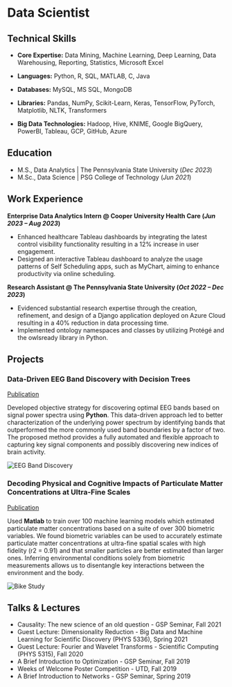 # Data Scientist

## Technical Skills 
- **Core Expertise:** Data Mining, Machine Learning, Deep Learning, Data Warehousing, Reporting, Statistics, Microsoft Excel

- **Languages:** Python, R, SQL, MATLAB, C, Java

- **Databases:** MySQL, MS SQL, MongoDB

- **Libraries:** Pandas, NumPy, Scikit-Learn, Keras, TensorFlow, PyTorch, Matplotlib, NLTK, Transformers

- **Big Data Technologies:** Hadoop, Hive, KNIME, Google BigQuery, PowerBI, Tableau, GCP, GitHub, Azure

## Education							       		
- M.S., Data Analytics	| The Pennsylvania State University (_Dec 2023_)	 			        		
- M.Sc., Data Science | PSG College of Technology (_Jun 2021_)

## Work Experience
**Enterprise Data Analytics Intern @ Cooper University Health Care (_Jun 2023 – Aug 2023_)**
- Enhanced healthcare Tableau dashboards by integrating the latest control visibility functionality resulting in a 12% increase
in user engagement.
- Designed an interactive Tableau dashboard to analyze the usage patterns of Self Scheduling apps, such as MyChart, aiming to
enhance productivity via online scheduling.

**Research Assistant @ The Pennsylvania State University (_Oct 2022 – Dec 2023_)**
- Evidenced substantial research expertise through the creation, refinement, and design of a Django application deployed on
Azure Cloud resulting in a 40% reduction in data processing time.
- Implemented ontology namespaces and classes by utilizing Protégé and the owlsready library in Python.

## Projects
### Data-Driven EEG Band Discovery with Decision Trees
[Publication](https://www.mdpi.com/1424-8220/22/8/3048)

Developed objective strategy for discovering optimal EEG bands based on signal power spectra using **Python**. This data-driven approach led to better characterization of the underlying power spectrum by identifying bands that outperformed the more commonly used band boundaries by a factor of two. The proposed method provides a fully automated and flexible approach to capturing key signal components and possibly discovering new indices of brain activity.

![EEG Band Discovery](/assets/img/eeg_band_discovery.jpeg)

### Decoding Physical and Cognitive Impacts of Particulate Matter Concentrations at Ultra-Fine Scales
[Publication](https://www.mdpi.com/1424-8220/22/11/4240)

Used **Matlab** to train over 100 machine learning models which estimated particulate matter concentrations based on a suite of over 300 biometric variables. We found biometric variables can be used to accurately estimate particulate matter concentrations at ultra-fine spatial scales with high fidelity (r2 = 0.91) and that smaller particles are better estimated than larger ones. Inferring environmental conditions solely from biometric measurements allows us to disentangle key interactions between the environment and the body.

![Bike Study](/assets/img/bike_study.jpeg)

## Talks & Lectures
- Causality: The new science of an old question - GSP Seminar, Fall 2021
- Guest Lecture: Dimensionality Reduction - Big Data and Machine Learning for Scientific Discovery (PHYS 5336), Spring 2021
- Guest Lecture: Fourier and Wavelet Transforms - Scientific Computing (PHYS 5315), Fall 2020
- A Brief Introduction to Optimization - GSP Seminar, Fall 2019
- Weeks of Welcome Poster Competition - UTD, Fall 2019
- A Brief Introduction to Networks - GSP Seminar, Spring 2019
